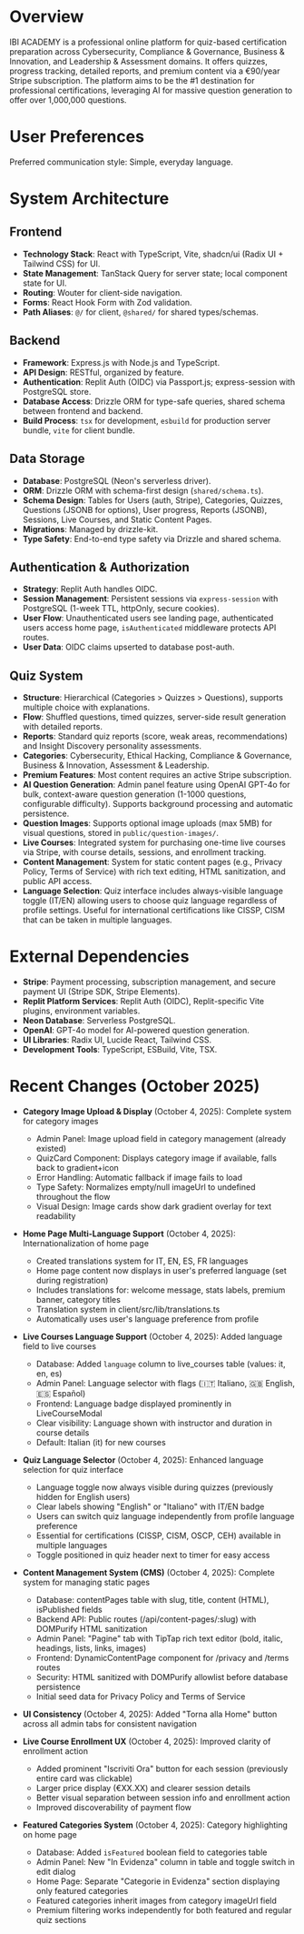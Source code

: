 # Overview

IBI ACADEMY is a professional online platform for quiz-based certification preparation across Cybersecurity, Compliance & Governance, Business & Innovation, and Leadership & Assessment domains. It offers quizzes, progress tracking, detailed reports, and premium content via a €90/year Stripe subscription. The platform aims to be the #1 destination for professional certifications, leveraging AI for massive question generation to offer over 1,000,000 questions.

# User Preferences

Preferred communication style: Simple, everyday language.

# System Architecture

## Frontend

-   **Technology Stack**: React with TypeScript, Vite, shadcn/ui (Radix UI + Tailwind CSS) for UI.
-   **State Management**: TanStack Query for server state; local component state for UI.
-   **Routing**: Wouter for client-side navigation.
-   **Forms**: React Hook Form with Zod validation.
-   **Path Aliases**: `@/` for client, `@shared/` for shared types/schemas.

## Backend

-   **Framework**: Express.js with Node.js and TypeScript.
-   **API Design**: RESTful, organized by feature.
-   **Authentication**: Replit Auth (OIDC) via Passport.js; express-session with PostgreSQL store.
-   **Database Access**: Drizzle ORM for type-safe queries, shared schema between frontend and backend.
-   **Build Process**: `tsx` for development, `esbuild` for production server bundle, `vite` for client bundle.

## Data Storage

-   **Database**: PostgreSQL (Neon's serverless driver).
-   **ORM**: Drizzle ORM with schema-first design (`shared/schema.ts`).
-   **Schema Design**: Tables for Users (auth, Stripe), Categories, Quizzes, Questions (JSONB for options), User progress, Reports (JSONB), Sessions, Live Courses, and Static Content Pages.
-   **Migrations**: Managed by drizzle-kit.
-   **Type Safety**: End-to-end type safety via Drizzle and shared schema.

## Authentication & Authorization

-   **Strategy**: Replit Auth handles OIDC.
-   **Session Management**: Persistent sessions via `express-session` with PostgreSQL (1-week TTL, httpOnly, secure cookies).
-   **User Flow**: Unauthenticated users see landing page, authenticated users access home page, `isAuthenticated` middleware protects API routes.
-   **User Data**: OIDC claims upserted to database post-auth.

## Quiz System

-   **Structure**: Hierarchical (Categories > Quizzes > Questions), supports multiple choice with explanations.
-   **Flow**: Shuffled questions, timed quizzes, server-side result generation with detailed reports.
-   **Reports**: Standard quiz reports (score, weak areas, recommendations) and Insight Discovery personality assessments.
-   **Categories**: Cybersecurity, Ethical Hacking, Compliance & Governance, Business & Innovation, Assessment & Leadership.
-   **Premium Features**: Most content requires an active Stripe subscription.
-   **AI Question Generation**: Admin panel feature using OpenAI GPT-4o for bulk, context-aware question generation (1-1000 questions, configurable difficulty). Supports background processing and automatic persistence.
-   **Question Images**: Supports optional image uploads (max 5MB) for visual questions, stored in `public/question-images/`.
-   **Live Courses**: Integrated system for purchasing one-time live courses via Stripe, with course details, sessions, and enrollment tracking.
-   **Content Management**: System for static content pages (e.g., Privacy Policy, Terms of Service) with rich text editing, HTML sanitization, and public API access.
-   **Language Selection**: Quiz interface includes always-visible language toggle (IT/EN) allowing users to choose quiz language regardless of profile settings. Useful for international certifications like CISSP, CISM that can be taken in multiple languages.

# External Dependencies

-   **Stripe**: Payment processing, subscription management, and secure payment UI (Stripe SDK, Stripe Elements).
-   **Replit Platform Services**: Replit Auth (OIDC), Replit-specific Vite plugins, environment variables.
-   **Neon Database**: Serverless PostgreSQL.
-   **OpenAI**: GPT-4o model for AI-powered question generation.
-   **UI Libraries**: Radix UI, Lucide React, Tailwind CSS.
-   **Development Tools**: TypeScript, ESBuild, Vite, TSX.

# Recent Changes (October 2025)

- **Category Image Upload & Display** (October 4, 2025): Complete system for category images
  - Admin Panel: Image upload field in category management (already existed)
  - QuizCard Component: Displays category image if available, falls back to gradient+icon
  - Error Handling: Automatic fallback if image fails to load
  - Type Safety: Normalizes empty/null imageUrl to undefined throughout the flow
  - Visual Design: Image cards show dark gradient overlay for text readability

- **Home Page Multi-Language Support** (October 4, 2025): Internationalization of home page
  - Created translations system for IT, EN, ES, FR languages
  - Home page content now displays in user's preferred language (set during registration)
  - Includes translations for: welcome message, stats labels, premium banner, category titles
  - Translation system in client/src/lib/translations.ts
  - Automatically uses user's language preference from profile

- **Live Courses Language Support** (October 4, 2025): Added language field to live courses
  - Database: Added `language` column to live_courses table (values: it, en, es)
  - Admin Panel: Language selector with flags (🇮🇹 Italiano, 🇬🇧 English, 🇪🇸 Español)
  - Frontend: Language badge displayed prominently in LiveCourseModal
  - Clear visibility: Language shown with instructor and duration in course details
  - Default: Italian (it) for new courses

- **Quiz Language Selector** (October 4, 2025): Enhanced language selection for quiz interface
  - Language toggle now always visible during quizzes (previously hidden for English users)
  - Clear labels showing "English" or "Italiano" with IT/EN badge
  - Users can switch quiz language independently from profile language preference
  - Essential for certifications (CISSP, CISM, OSCP, CEH) available in multiple languages
  - Toggle positioned in quiz header next to timer for easy access

- **Content Management System (CMS)** (October 4, 2025): Complete system for managing static pages
  - Database: contentPages table with slug, title, content (HTML), isPublished fields
  - Backend API: Public routes (/api/content-pages/:slug) with DOMPurify HTML sanitization
  - Admin Panel: "Pagine" tab with TipTap rich text editor (bold, italic, headings, lists, links, images)
  - Frontend: DynamicContentPage component for /privacy and /terms routes
  - Security: HTML sanitized with DOMPurify allowlist before database persistence
  - Initial seed data for Privacy Policy and Terms of Service

- **UI Consistency** (October 4, 2025): Added "Torna alla Home" button across all admin tabs for consistent navigation

- **Live Course Enrollment UX** (October 4, 2025): Improved clarity of enrollment action
  - Added prominent "Iscriviti Ora" button for each session (previously entire card was clickable)
  - Larger price display (€XX.XX) and clearer session details
  - Better visual separation between session info and enrollment action
  - Improved discoverability of payment flow

- **Featured Categories System** (October 4, 2025): Category highlighting on home page
  - Database: Added `isFeatured` boolean field to categories table
  - Admin Panel: New "In Evidenza" column in table and toggle switch in edit dialog
  - Home Page: Separate "Categorie in Evidenza" section displaying only featured categories
  - Featured categories inherit images from category imageUrl field
  - Premium filtering works independently for both featured and regular quiz sections